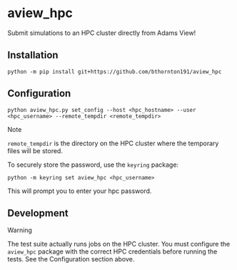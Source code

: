 # aview_hpc

Submit simulations to an HPC cluster directly from Adams View!

## Installation
```shell
python -m pip install git+https://github.com/bthornton191/aview_hpc
```

## Configuration

```shell
python aview_hpc.py set_config --host <hpc_hostname> --user <hpc_username> --remote_tempdir <remote_tempdir>
```

> [!NOTE]
> `remote_tempdir` is the directory on the HPC cluster where the temporary files will be stored. 


To securely store the password, use the `keyring` package:
```shell
python -m keyring set aview_hpc <hpc_username>
```
This will prompt you to enter your hpc password.


## Development

> [!WARNING]
> The test suite actually runs jobs on the HPC cluster. You must configure the `aview_hpc` package 
> with the correct HPC credentials before running the tests. See the Configuration section above.
 